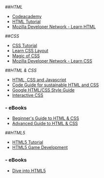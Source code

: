 ##_HTML_

- [Codeacademy](http://www.codecademy.com/tracks/web)
- [HTML Tutorial](http://www.w3schools.com/html/default.asp)
- [Mozilla Developer Network - Learn HTML](https://developer.mozilla.org/en-US/learn/html)

##_CSS_

- [CSS Tutorial](http://www.w3schools.com/css/default.asp)
- [Learn CSS Layout](http://learnlayout.com/)
- [Magic of CSS](http://adamschwartz.co/magic-of-css/)
- [Mozilla Developer Network - Learn CSS](https://developer.mozilla.org/en-US/learn/css)

##_HTML & CSS_

- [HTML, CSS and Javascript](https://dash.generalassemb.ly/)
- [Code Guide for sustainable HTML and CSS](http://mdo.github.io/code-guide/)
- [Google HTML/CSS Style Guide](http://google-styleguide.googlecode.com/svn/trunk/htmlcssguide.xml)
- [Interactive CSS](http://css3please.com/)

### - eBooks
- [Beginner's Guide to HTML & CSS](http://learn.shayhowe.com/html-css/)
- [Advanced Guide to HTML & CSS](http://learn.shayhowe.com/advanced-html-css/)

##_HTML5_

- [HTML5 Tutorial](http://www.w3schools.com/html/html5_intro.asp)
- [HTML5 Game Development](https://www.udacity.com/course/cs255)

### - eBooks
- [Dive into HTML5](http://diveintohtml5.info/)
